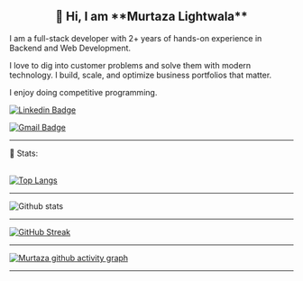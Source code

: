 
<h2 align=center>👋 Hi, I am **Murtaza Lightwala**</h2>

I am a full-stack developer with 2+ years of hands-on experience in Backend and Web Development.

I love to dig into customer problems and solve them with modern technology. I build, scale, and optimize business portfolios that matter.

I enjoy doing competitive programming.

<!-- SOCAIL MEDIA HANDLES -->
[![Linkedin Badge](https://img.shields.io/badge/-murtuzz-blue?style=flat-square&logo=Linkedin&logoColor=white&link=https://www.linkedin.com/in/mur-tuzz/)](https://www.linkedin.com/in/mur-tuzz/)

[![Gmail Badge](https://img.shields.io/badge/-lightwalamurtaza5210@gmail.com-c14438?style=flat-square&logo=Gmail&logoColor=white&link=mailto:lightwalamurtaza5210@gmail.com)](mailto:lightwalamurtaza5210@gmail.com)

---

 📶 Stats:<br><br>
 
 
 [![Top Langs](https://github-readme-stats.vercel.app/api/top-langs/?username=murtuzz&theme=dark&layout=compact&align=right&width=40%)](https://github.com/anuraghazra/github-readme-stats)
 
 ---

 ![Github stats](https://github-readme-stats.vercel.app/api?username=murtuzz)  
 
 
 <hr>
 
 [![GitHub Streak](https://github-readme-streak-stats.herokuapp.com/?user=murtuzz&currStreakNum=2FD3EB&fire=pink&sideLabels=F00&theme=nightowl)](https://git.io/streak-stats)       
         

---
 
[![Murtaza github activity graph](https://activity-graph.herokuapp.com/graph?username=murtuzz&theme=react-dark)](https://github.com/riti2409/github-readme-activity-graph)

---

<!--
**Profile Views**&nbsp;&nbsp;&nbsp;&nbsp;&nbsp;&nbsp;&nbsp;
![Visitor](https://hit.yhype.me/github/profile?user_id=45698122)
--!>

